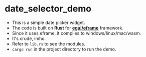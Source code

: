 # date_selector_demo

+ This is a simple date picker widget.
+ The code is built on **Rust** for **[egui/eframe](https://github.com/emilk/eframe_template)** framework.
+ Since it uses eframe, it compiles to windows/linux/mac/wasm.
+ It's crude, imho.
+ Refer to `lib.rs` to see the modules.
+ `cargo run` in the project directory to run the demo.

